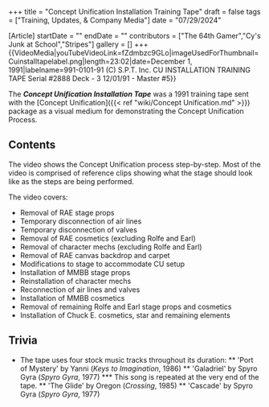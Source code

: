 +++
title = "Concept Unification Installation Training Tape"
draft = false
tags = ["Training, Updates, & Company Media"]
date = "07/29/2024"

[Article]
startDate = ""
endDate = ""
contributors = ["The 64th Gamer","Cy's Junk at School","Stripes"]
gallery = []
+++
{{VideoMedia|youTubeVideoLink=fZdmbzc9GLo|imageUsedForThumbnail=Cuinstalltapelabel.png|length=23:02|date=December 1, 1991|labelname=991-0101-91
(C) S.P.T. Inc.
CU INSTALLATION TRAINING TAPE
Serial #2888 Deck - 3
12/01/91 - Master #5}}

The <b><i>Concept Unification Installation Tape</b></i> was a 1991 training tape sent with the [Concept Unification]({{< ref "wiki/Concept Unification.md" >}}) package as a visual medium for demonstrating the Concept Unification Process.

<h2> Contents </h2>
The video shows the Concept Unification process step-by-step. Most of the video is comprised of reference clips showing what the stage should look like as the steps are being performed.

The video covers:

* Removal of RAE stage props
* Temporary disconnection of air lines
* Temporary disconnection of valves
* Removal of RAE cosmetics (excluding Rolfe and Earl)
* Removal of character mechs (excluding Rolfe and Earl)
* Removal of RAE canvas backdrop and carpet
* Modifications to stage to accommodate CU setup
* Installation of MMBB stage props
* Reinstallation of character mechs
* Reconnection of air lines and valves
* Installation of MMBB cosmetics
* Removal of remaining Rolfe and Earl stage props and cosmetics
* Installation of Chuck E. cosmetics, star and remaining elements




<h2> Trivia </h2>

* The tape uses four stock music tracks throughout its duration:
** 'Port of Mystery' by Yanni (<i>Keys to Imagination</i>, 1986)
** 'Galadriel' by Spyro Gyra (<i>Spyro Gyra</i>, 1977)
*** This song is repeated at the very end of the tape.
** 'The Glide' by Oregon (<i>Crossing</i>, 1985)
** 'Cascade' by Spyro Gyra (<i>Spyro Gyra</i>, 1977)